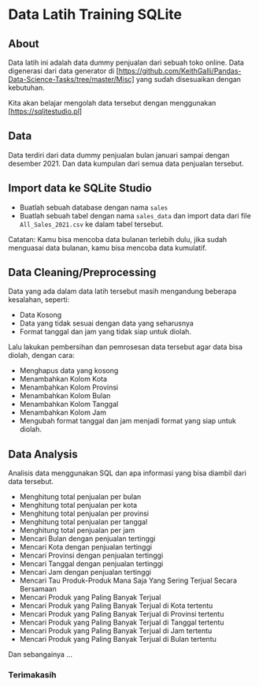 # Data Latih Training SQLite

## About

Data latih ini adalah data dummy penjualan dari sebuah toko online. Data digenerasi dari data generator di [https://github.com/KeithGalli/Pandas-Data-Science-Tasks/tree/master/Misc] yang sudah disesuaikan dengan kebutuhan.

Kita akan belajar mengolah data tersebut dengan menggunakan [https://sqlitestudio.pl]

## Data
Data terdiri dari data dummy penjualan bulan januari sampai dengan desember 2021. Dan data kumpulan dari semua data penjualan tersebut.

## Import data ke SQLite Studio
- Buatlah sebuah database dengan nama `sales`
- Buatlah sebuah tabel dengan nama `sales_data` dan import data dari file `All_Sales_2021.csv` ke dalam tabel tersebut.

Catatan: Kamu bisa mencoba data bulanan terlebih dulu, jika sudah menguasai data bulanan, kamu bisa mencoba data kumulatif.

## Data Cleaning/Preprocessing
Data yang ada dalam data latih tersebut  masih mengandung beberapa kesalahan, seperti:
- Data Kosong
- Data yang tidak sesuai dengan data yang seharusnya
- Format tanggal dan jam yang tidak siap untuk diolah.

Lalu lakukan pembersihan dan pemrosesan data tersebut agar data bisa diolah, dengan cara:
- Menghapus data yang kosong
- Menambahkan Kolom Kota
- Menambahkan Kolom Provinsi
- Menambahkan Kolom Bulan
- Menambahkan Kolom Tanggal
- Menambahkan Kolom Jam
- Mengubah format tanggal dan jam menjadi format yang siap untuk diolah.


## Data Analysis

Analisis data menggunakan SQL dan apa informasi yang bisa diambil dari data tersebut.

- Menghitung total penjualan per bulan
- Menghitung total penjualan per kota
- Menghitung total penjualan per provinsi
- Menghitung total penjualan per tanggal
- Menghitung total penjualan per jam    
- Mencari Bulan dengan penjualan tertinggi
- Mencari Kota dengan penjualan tertinggi
- Mencari Provinsi dengan penjualan tertinggi
- Mencari Tanggal dengan penjualan tertinggi
- Mencari Jam dengan penjualan tertinggi
- Mencari Tau Produk-Produk Mana Saja Yang Sering Terjual Secara Bersamaan
- Mencari Produk yang Paling Banyak Terjual
- Mencari Produk yang Paling Banyak Terjual di Kota tertentu
- Mencari Produk yang Paling Banyak Terjual di Provinsi tertentu
- Mencari Produk yang Paling Banyak Terjual di Tanggal tertentu
- Mencari Produk yang Paling Banyak Terjual di Jam tertentu 
- Mencari Produk yang Paling Banyak Terjual di Bulan tertentu

Dan sebangainya ...

### Terimakasih
















